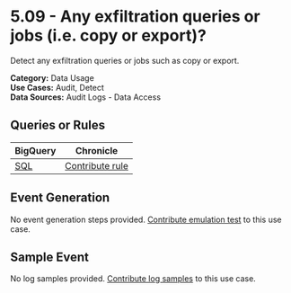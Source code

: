 # 5.09 - Any exfiltration queries or jobs (i.e. copy or export)?
Detect any exfiltration queries or jobs such as copy or export.


**Category:** Data Usage
</br>
**Use Cases:** Audit, Detect
</br>
**Data Sources:** Audit Logs - Data Access
</br>

## Queries or Rules
BigQuery | Chronicle |
--- | --- |
[SQL](../../sql/5_09_BQ_queries_exfiltration.sql) | [Contribute rule](../../CONTRIBUTING.md)

## Event Generation
No event generation steps provided. [Contribute emulation test](../../CONTRIBUTING.md) to this use case.

## Sample Event
No log samples provided. [Contribute log samples](../../CONTRIBUTING.md) to this use case.

